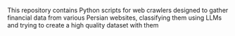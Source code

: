 This repository contains Python scripts for web crawlers designed to gather financial data from various Persian websites, classifying them using LLMs and trying to create a high quality dataset with them
